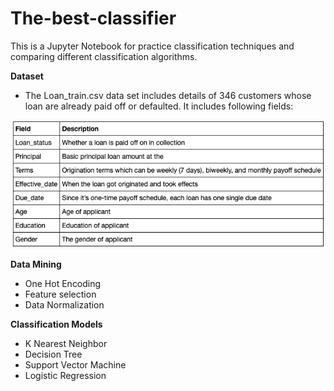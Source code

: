 # The-best-classifier

This is a Jupyter Notebook for practice classification techniques and comparing different classification algorithms. 

**Dataset**
- The Loan_train.csv data set includes details of 346 customers whose loan are already paid off or defaulted. It includes following fields:

![loan](https://github.com/chuyu-c/The-best-classifier/blob/master/images/image1.png)

**Data Mining**
- One Hot Encoding
- Feature selection
- Data Normalization

**Classification Models**
- K Nearest Neighbor
- Decision Tree
- Support Vector Machine
- Logistic Regression
